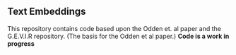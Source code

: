 ## Text Embeddings
This repository contains code based upon the Odden et. al paper and the G.E.V.I.R repository. (The basis for the Odden et al paper.)
**Code is a work in progress**
